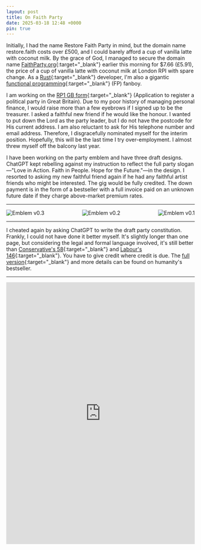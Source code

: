 ```yaml
---
layout: post
title: On Faith Party
date: 2025-03-18 12:48 +0000
pin: true
---
```


Initially, I had the name Restore Faith Party in mind, but the domain name restore.faith costs over £500, and I could barely afford a cup of vanilla latte with coconut milk. By the grace of God, I managed to secure the domain name [FaithParty.org](https://www.faithparty.org/){:target="_blank"} earlier this morning for $7.66 (£5.91), the price of a cup of vanilla latte with coconut milk at London RPI with spare change. As a [Rust](https://en.wikipedia.org/wiki/Rust_(programming_language)){:target="_blank"} developer, I'm also a gigantic [functional programming](https://en.wikipedia.org/wiki/Functional_programming){:target="_blank"} (FP) fanboy.

I am working on the [RP1 GB form](https://www.electoralcommission.org.uk/sites/default/files/2023-06/RP1%20GB%20updated%20May%202023.pdf){:target="_blank"} (Application to register a political party in Great Britain). Due to my poor history of managing personal finance, I would raise more than a few eyebrows if I signed up to be the treasurer. I asked a faithful new friend if he would like the honour. I wanted to put down the Lord as the party leader, but I do not have the postcode for His current address. I am also reluctant to ask for His telephone number and email address. Therefore, I disgracefully nominated myself for the interim position. Hopefully, this will be the last time I try over-employment. I almost threw myself off the balcony last year.

I have been working on the party emblem and have three draft designs. ChatGPT kept rebelling against my instruction to reflect the full party slogan—"Love in Action. Faith in People. Hope for the Future."—in the design. I resorted to asking my new faithful friend again if he had any faithful artist friends who might be interested. The gig would be fully credited. The down payment is in the form of a bestseller with a full invoice paid on an unknown future date if they charge above-market premium rates.

---

<div style="display: flex; justify-content: space-between;">
  <img src="/emblem_v0_3.webp" alt="Emblem v0.3" style="max-width: 90%; height: auto;"/>
  <img src="/emblem_v0_2.webp" alt="Emblem v0.2" style="max-width: 90%; height: auto;"/>
  <img src="/emblem_v0_1.webp" alt="Emblem v0.1" style="max-width: 90%; height: auto;"/>
</div>

---

I cheated again by asking ChatGPT to write the draft party constitution. Frankly, I could not have done it better myself. It's slightly longer than one page, but considering the legal and formal language involved, it's still better than [Conservative's 58](https://public.conservatives.com/organisation-department/202101/Conservative%20Party%20Constitution%20%20as%20amended%20January%202021.pdf){:target="_blank"} and [Labour's 146](https://labour.org.uk/wp-content/uploads/2024/02/Rule-Book-2024.pdf){:target="_blank"}. You have to give credit where credit is due. The [full version](https://en.wikipedia.org/wiki/Bible){:target="_blank"} and more details can be found on humanity's bestseller.

---

<embed src="https://dl.hesaidlove.com/Great_Commandment_of_Jesus.pdf" type="application/pdf" width="100%" height="700px" />
